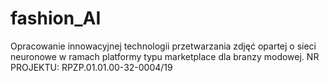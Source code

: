 # fashion_AI
Opracowanie innowacyjnej technologii przetwarzania zdjęć opartej o sieci neuronowe w ramach platformy typu marketplace dla branzy modowej. NR PROJEKTU: RPZP.01.01.00-32-0004/19

